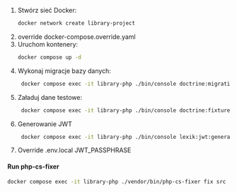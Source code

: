1. Stwórz sieć Docker:
   ```bash
   docker network create library-project
2. override docker-compose.override.yaml
3. Uruchom kontenery:
   ```bash
   docker compose up -d
4. Wykonaj migracje bazy danych:
   ```bash
    docker compose exec -it library-php ./bin/console doctrine:migrations:migrate
5. Załaduj dane testowe:
   ```bash
    docker compose exec -it library-php ./bin/console doctrine:fixtures:load
6. Generowanie JWT
   ```bash
    docker compose exec -it library-php ./bin/console lexik:jwt:generate-keypair
7. Override .env.local JWT_PASSPHRASE




#### Run php-cs-fixer
```bash
docker compose exec -it library-php ./vendor/bin/php-cs-fixer fix src
```
